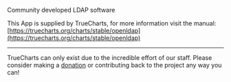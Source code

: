 Community developed LDAP software

This App is supplied by TrueCharts, for more information visit the manual: [https://truecharts.org/charts/stable/openldap](https://truecharts.org/charts/stable/openldap)

---

TrueCharts can only exist due to the incredible effort of our staff.
Please consider making a [donation](https://truecharts.org/about/sponsor) or contributing back to the project any way you can!
